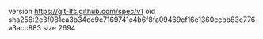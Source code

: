 version https://git-lfs.github.com/spec/v1
oid sha256:2e3f081ea3b34dc9c7169741e4b6f8fa09469cf16e1360ecbb63c776a3acc883
size 2694
